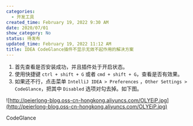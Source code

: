 ```yaml
---
categories:
  - 开发工具
created_time: February 19, 2022 9:30 AM
date: 2020/07/01
show_category: No
status: 待发布
updated_time: February 19, 2022 11:12 AM
title: IDEA CodeGlance插件不显示无效不起作用的解决方案
---
```



1. 首先查看是否安装成功，并且插件处于开启状态。
2. 使用快捷键 `ctrl + shift + G` 或者 `cmd + shift + G`，查看是否有效果。
3. 如果还不行，点击菜单 `IntelliJ IDEA > Preferences` ，`Other Settings > CodeGlance`，把其中 `Disabled` 选项对勾去掉。如下图。

![http://peierlong-blog.oss-cn-hongkong.aliyuncs.com/OLYEiP.jpg](http://peierlong-blog.oss-cn-hongkong.aliyuncs.com/OLYEiP.jpg)

CodeGlance